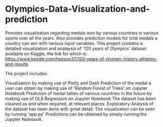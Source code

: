 # Olympics-Data-Visualization-and-prediction
Provides visualization regarding medals won by various countries in various sports over all the years. Also provides prediction models for total medals a country can win with various input variables.
This project contains a detailed visualization and analaysis of '120 years of Olympics' dataset available on Kaggle, the link for which is: https://www.kaggle.com/heesoo37/120-years-of-olympic-history-athletes-and-results

The project includes:

Visualization by making use of Plotly and Dash
Prediction of the medal a user can obtain by making use of 'Random Forest of Trees' on Jupyter Notebook
Prediction of medal tallies of various countries in the future by making use of OLS Regression on Jupyter Notebook
The dataset has been cleaned as and when required, at relevant places.
Exploratory Analysis of the dataset has been done with great detail: The visualization can be seen by running 'app.py'
Predictions can be obtained by simply running the Jupyter Notebook.
